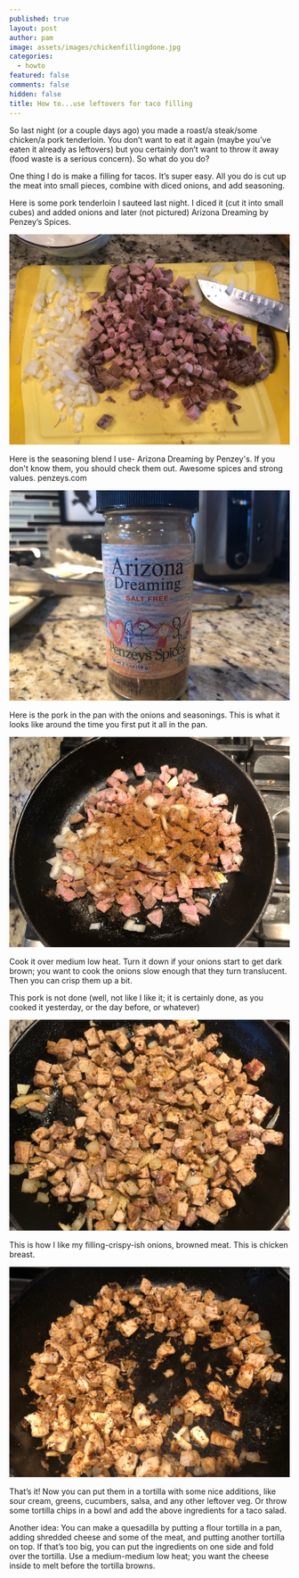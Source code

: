 ```yaml
---
published: true
layout: post
author: pam
image: assets/images/chickenfillingdone.jpg
categories:
  - howto
featured: false
comments: false
hidden: false
title: How to...use leftovers for taco filling
---
```


So last night (or a couple days ago) you made a roast/a steak/some chicken/a pork tenderloin.  You don’t want to eat it again (maybe you’ve eaten it already as leftovers) but you certainly don’t want to throw it away (food waste is a serious concern). So what do you do?

One thing I do is make a filling for tacos. It’s super easy. All you do is cut up the meat into small pieces, combine with diced onions, and add seasoning.

Here is some pork tenderloin I sauteed last night.  I diced it (cut it into small cubes) and added onions and later (not pictured) Arizona Dreaming by Penzey’s Spices.

![choppedfilling](/assets/images/choppedfilling_Fotor.jpg)


Here is the seasoning blend I use- Arizona Dreaming by Penzey's. If you don't know them, you should check them out.  Awesome spices and strong values. penzeys.com

![arizona](/assets/images/arizonadreaming_Fotor.jpg)


Here is the pork in the pan with the onions and seasonings. This is what it looks like around the time you first put it all in the pan.

![porkfilling](/assets/images/tacofillingpork_Fotor.jpg)


Cook it over medium low heat. Turn it down if your onions start to get dark brown; you want to cook the onions slow enough that they turn translucent. Then you can crisp them up a bit. 

This pork is not done (well, not like I like it; it is certainly done, as you cooked it yesterday, or the day before, or whatever)

![notdone](/assets/images/porkfillingnotdone_Fotor.jpg)


This is how I like my filling-crispy-ish onions, browned meat. This is chicken breast.

![done](/assets/images/chickenfillingdone_Fotor.jpg)


That’s it! Now you can put them in a tortilla with some nice additions, like sour cream, greens, cucumbers, salsa, and any other leftover veg. Or throw some tortilla chips in a bowl and add the above ingredients for a taco salad. 

Another idea: You can make a quesadilla by putting a flour tortilla in a pan, adding shredded cheese and some of the meat, and putting another tortilla on top.  If that’s too big, you can put the ingredients on one side and fold over the tortilla.  Use a medium-medium low heat; you want the cheese inside to melt before the tortilla browns.

